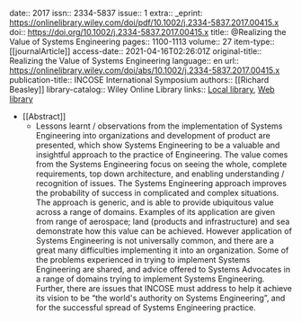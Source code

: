 date:: 2017
issn:: 2334-5837
issue:: 1
extra:: _eprint: https://onlinelibrary.wiley.com/doi/pdf/10.1002/j.2334-5837.2017.00415.x
doi:: https://doi.org/10.1002/j.2334-5837.2017.00415.x
title:: @Realizing the Value of Systems Engineering
pages:: 1100-1113
volume:: 27
item-type:: [[journalArticle]]
access-date:: 2021-04-16T02:26:01Z
original-title:: Realizing the Value of Systems Engineering
language:: en
url:: https://onlinelibrary.wiley.com/doi/abs/10.1002/j.2334-5837.2017.00415.x
publication-title:: INCOSE International Symposium
authors:: [[Richard Beasley]]
library-catalog:: Wiley Online Library
links:: [Local library](zotero://select/library/items/ZENQBHQG), [Web library](https://www.zotero.org/users/6520516/items/ZENQBHQG)

- [[Abstract]]
	- Lessons learnt / observations from the implementation of Systems Engineering into organizations and development of product are presented, which show Systems Engineering to be a valuable and insightful approach to the practice of Engineering. The value comes from the Systems Engineering focus on seeing the whole, complete requirements, top down architecture, and enabling understanding / recognition of issues. The Systems Engineering approach improves the probability of success in complicated and complex situations. The approach is generic, and is able to provide ubiquitous value across a range of domains. Examples of its application are given from range of aerospace; land (products and infrastructure) and sea demonstrate how this value can be achieved. However application of Systems Engineering is not universally common, and there are a great many difficulties implementing it into an organization. Some of the problems experienced in trying to implement Systems Engineering are shared, and advice offered to Systems Advocates in a range of domains trying to implement Systems Engineering. Further, there are issues that INCOSE must address to help it achieve its vision to be “the world's authority on Systems Engineering”, and for the successful spread of Systems Engineering practice.